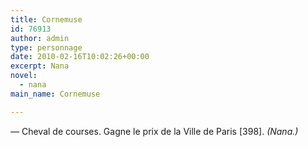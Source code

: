 ```yaml
---
title: Cornemuse
id: 76913
author: admin
type: personnage
date: 2010-02-16T10:02:26+00:00
excerpt: Nana
novel:
  - nana
main_name: Cornemuse

---
```

— Cheval de courses. Gagne le prix de la Ville de Paris [398]. _(Nana.)_